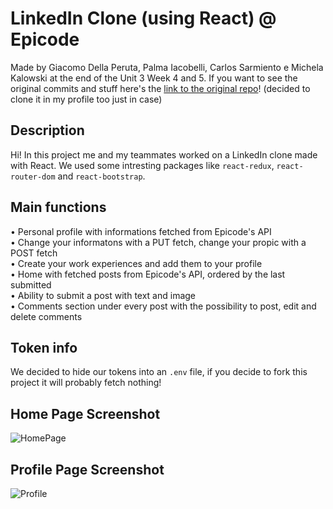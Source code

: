# LinkedIn Clone (using React) @ Epicode
Made by Giacomo Della Peruta, Palma Iacobelli, Carlos Sarmiento e Michela Kalowski at the end of the Unit 3 Week 4 and 5.
If you want to see the original commits and stuff here's the [link to the original repo](https://github.com/369-Palma/build-week3-team6new)! (decided to clone it in my profile too just in case)

## Description
Hi! In this project me and my teammates worked on a LinkedIn clone made with React. We used some intresting packages like `react-redux`, `react-router-dom` and `react-bootstrap`.

## Main functions
• Personal profile with informations fetched from Epicode's API  
• Change your informatons with a PUT fetch, change your propic with a POST fetch  
• Create your work experiences and add them to your profile  
• Home with fetched posts from Epicode's API, ordered by the last submitted  
• Ability to submit a post with text and image  
• Comments section under every post with the possibility to post, edit and delete comments

## Token info
We decided to hide our tokens into an `.env` file, if you decide to fork this project it will probably fetch nothing!

## Home Page Screenshot
![HomePage](https://i.ibb.co/HpncTV7/1.png)

## Profile Page Screenshot
![Profile](https://i.ibb.co/0YT4Scp/68747470733a2f2f692e6962622e636f2f433636527338792f322e706e67.png)
